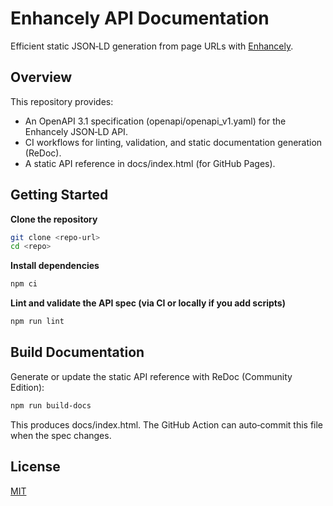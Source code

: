 # Enhancely API Documentation

Efficient static JSON‑LD generation from page URLs with [Enhancely](https://enhancely.ai).

## Overview

This repository provides:
- An OpenAPI 3.1 specification (openapi/openapi_v1.yaml) for the Enhancely JSON‑LD API.
- CI workflows for linting, validation, and static documentation generation (ReDoc).
- A static API reference in docs/index.html (for GitHub Pages).

## Getting Started

**Clone the repository**
```bash
git clone <repo-url>
cd <repo>
```

**Install dependencies**
```bash
npm ci
```

**Lint and validate the API spec (via CI or locally if you add scripts)**
```bash
npm run lint
```

## Build Documentation

Generate or update the static API reference with ReDoc (Community Edition):

```bash
npm run build-docs
```

This produces docs/index.html. The GitHub Action can auto‑commit this file when the spec changes.

## License

[MIT](https://opensource.org/licenses/MIT)
